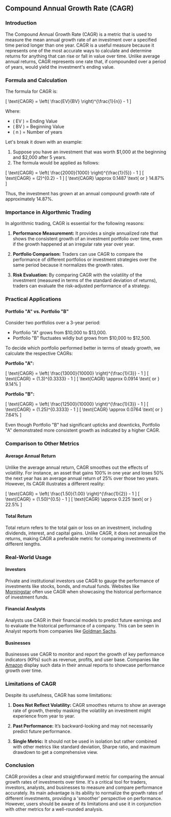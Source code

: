 ## Compound Annual Growth Rate (CAGR)

### Introduction
The Compound Annual Growth Rate (CAGR) is a metric that is used to measure the mean annual growth rate of an investment over a specified time period longer than one year. CAGR is a useful measure because it represents one of the most accurate ways to calculate and determine returns for anything that can rise or fall in value over time. Unlike average annual returns, CAGR represents one rate that, if compounded over a period of years, would yield the investment's ending value.

### Formula and Calculation
The formula for CAGR is:

\[ \text{CAGR} = \left( \frac{EV}{BV} \right)^{\frac{1}{n}} - 1 \]

Where:
- \( EV \) = Ending Value
- \( BV \) = Beginning Value
- \( n \) = Number of years

Let's break it down with an example:

1. Suppose you have an investment that was worth $1,000 at the beginning and $2,000 after 5 years.
2. The formula would be applied as follows:

\[ \text{CAGR} = \left( \frac{2000}{1000} \right)^{\frac{1}{5}} - 1 \]
\[ \text{CAGR} = (2)^{0.2} - 1 \]
\[ \text{CAGR} \approx 0.1487 \text{ or } 14.87\% \]

Thus, the investment has grown at an annual compound growth rate of approximately 14.87%.

### Importance in Algorthmic Trading
In algorithmic trading, CAGR is essential for the following reasons:

1. **Performance Measurement:** It provides a single annualized rate that shows the consistent growth of an investment portfolio over time, even if the growth happened at an irregular rate year over year.
  
2. **Portfolio Comparison:** Traders can use CAGR to compare the performance of different portfolios or investment strategies over the same period because it normalizes the growth rates.
  
3. **Risk Evaluation:** By comparing CAGR with the volatility of the investment (measured in terms of the standard deviation of returns), traders can evaluate the risk-adjusted performance of a strategy. 

### Practical Applications

#### Portfolio "A" vs. Portfolio "B"
Consider two portfolios over a 3-year period:

- Portfolio "A" grows from $10,000 to $13,000.
- Portfolio "B" fluctuates wildly but grows from $10,000 to $12,500.

To decide which portfolio performed better in terms of steady growth, we calculate the respective CAGRs:

**Portfolio "A":**

\[ \text{CAGR} = \left( \frac{13000}{10000} \right)^{\frac{1}{3}} - 1 \]
\[ \text{CAGR} = (1.3)^{0.3333} - 1 \]
\[ \text{CAGR} \approx 0.0914 \text{ or } 9.14\% \]

**Portfolio "B":**

\[ \text{CAGR} = \left( \frac{12500}{10000} \right)^{\frac{1}{3}} - 1 \]
\[ \text{CAGR} = (1.25)^{0.3333} - 1 \]
\[ \text{CAGR} \approx 0.0764 \text{ or } 7.64\% \]

Even though Portfolio "B" had significant upticks and downticks, Portfolio "A" demonstrated more consistent growth as indicated by a higher CAGR.

### Comparison to Other Metrics

#### Average Annual Return
Unlike the average annual return, CAGR smoothes out the effects of volatility. For instance, an asset that gains 100% in one year and loses 50% the next year has an average annual return of 25% over those two years. However, its CAGR illustrates a different reality:

\[ \text{CAGR} = \left( \frac{1.50}{1.00} \right)^{\frac{1}{2}} - 1 \]
\[ \text{CAGR} = (1.50)^{0.5} - 1 \]
\[ \text{CAGR} \approx 0.225 \text{ or } 22.5\% \]

#### Total Return
Total return refers to the total gain or loss on an investment, including dividends, interest, and capital gains. Unlike CAGR, it does not annualize the returns, making CAGR a preferable metric for comparing investments of different lengths.

### Real-World Usage

#### Investors
Private and institutional investors use CAGR to gauge the performance of investments like stocks, bonds, and mutual funds. Websites like [Morningstar](https://www.morningstar.com) often use CAGR when showcasing the historical performance of investment funds.

#### Financial Analysts
Analysts use CAGR in their financial models to predict future earnings and to evaluate the historical performance of a company. This can be seen in Analyst reports from companies like [Goldman Sachs](https://www.goldmansachs.com).

#### Businesses
Businesses use CAGR to monitor and report the growth of key performance indicators (KPIs) such as revenue, profits, and user base. Companies like [Amazon](https://www.amazon.com) display such data in their annual reports to showcase performance growth over time.

### Limitations of CAGR
Despite its usefulness, CAGR has some limitations:

1. **Does Not Reflect Volatility:** CAGR smoothes returns to show an average rate of growth, thereby masking the volatility an investment might experience from year to year.

2. **Past Performance:** It’s backward-looking and may not necessarily predict future performance.

3. **Single Metric:** It should not be used in isolation but rather combined with other metrics like standard deviation, Sharpe ratio, and maximum drawdown to get a comprehensive view.

### Conclusion
CAGR provides a clear and straightforward metric for comparing the annual growth rates of investments over time. It's a critical tool for traders, investors, analysts, and businesses to measure and compare performance accurately. Its main advantage is its ability to normalize the growth rates of different investments, providing a 'smoother' perspective on performance. However, users should be aware of its limitations and use it in conjunction with other metrics for a well-rounded analysis.
